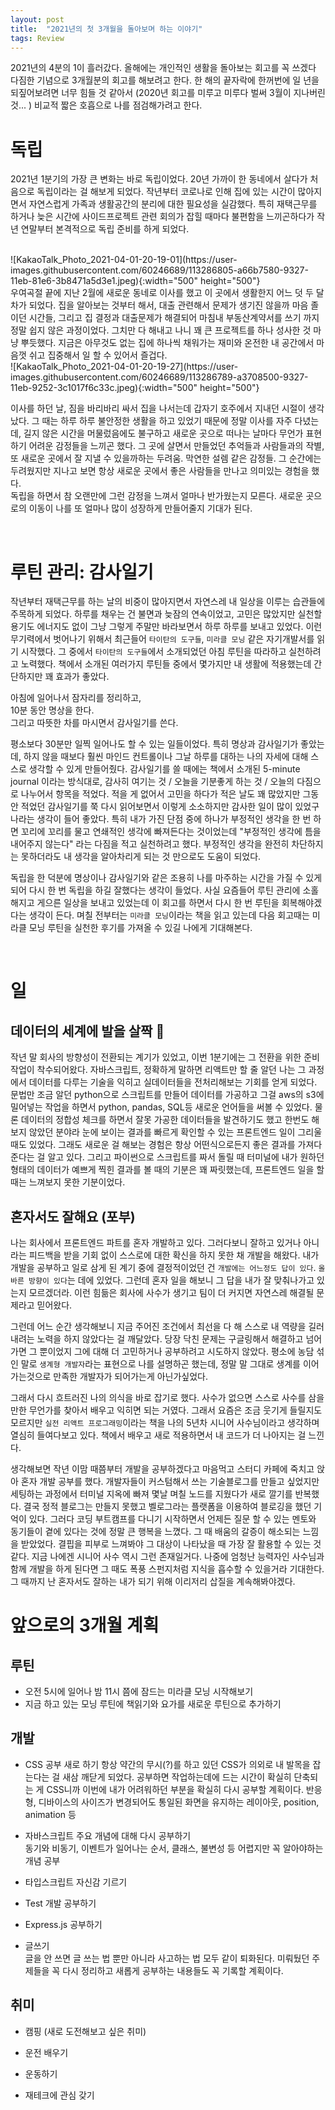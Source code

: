 ```yaml
---
layout: post
title:  "2021년의 첫 3개월을 돌아보며 하는 이야기"
tags: Review
---
```



2021년의 4분의 1이 흘러갔다. 올해에는 개인적인 생활을 돌아보는 회고를 꼭 쓰겠다 다짐한 기념으로 3개월분의 회고를 해보려고 한다.
한 해의 끝자락에 한꺼번에 일 년을 되짚어보려면 너무 힘들 것 같아서 (2020년 회고를 미루고 미루다 벌써 3월이 지나버린 것... ) 비교적 짧은 호흡으로 나를 점검해가려고 한다.


# 독립 

  2021년 1분기의 가장 큰 변화는 바로 독립이었다. 20년 가까이 한 동네에서 살다가 처음으로 독립이라는 걸 해보게 되었다. 
작년부터 코로나로 인해 집에 있는 시간이 많아지면서 자연스럽게 가족과 생활공간의 분리에 대한 필요성을 실감했다. 특히 재택근무를 하거나 늦은 시간에 사이드프로젝트 관련 회의가 잡힐 때마다 
불편함을 느끼곤하다가 작년 연말부터 본격적으로 독립 준비를 하게 되었다. 

 <br />
![KakaoTalk_Photo_2021-04-01-20-19-01](https://user-images.githubusercontent.com/60246689/113286805-a66b7580-9327-11eb-81e6-3b8471a5d3e1.jpeg){:width="500" height="500"} 
 <br />
  우여곡절 끝에 지난 2월에 새로운 동네로 이사를 했고 이 곳에서 생활한지 어느 덧 두 달차가 되었다.
 집을 알아보는 것부터 해서, 대출 관련해서 문제가 생기진 않을까 마음 졸이던 시간들, 그리고 집 결정과 대출문제가 해결되어 마침내 부동산계약서를 쓰기 까지 정말 쉽지 않은 과정이었다.
그치만 다 해내고 나니 꽤 큰 프로젝트를 하나 성사한 것 마냥 뿌듯했다. 지금은 아무것도 없는 집에 하나씩 채워가는 재미와 온전한 내 공간에서 마음껏 쉬고 집중해서 일 할 수 있어서 즐겁다. 

 <br />
 ![KakaoTalk_Photo_2021-04-01-20-19-27](https://user-images.githubusercontent.com/60246689/113286789-a3708500-9327-11eb-9252-3c1017f6c33c.jpeg){:width="500" height="500"}
 <br />

이사를 하던 날, 짐을 바리바리 싸서 집을 나서는데 갑자기 호주에서 지내던 시절이 생각났다. 그 때는 하루 하루 불안정한 생활을 하고 있었기 때문에 정말 이사를 자주 다녔는데, 
길지 않은 시간을 머물렀음에도 불구하고 새로운 곳으로 떠나는 날마다 무언가 표현하기 어려운 감정들을 느끼곤 했다. 
그 곳에 살면서 만들었던 추억들과 사람들과의 작별, 또 새로운 곳에서 잘 지낼 수 있을까하는 두려움. 막연한 설렘 같은 감정들.
그 순간에는 두려웠지만 지나고 보면 항상 새로운 곳에서 좋은 사람들을 만나고 의미있는 경험을 했다.  
독립을 하면서 참 오랜만에 그런 감정을 느껴서 얼마나 반가웠는지 모른다. 새로운 곳으로의 이동이 나를 또 얼마나 많이 성장하게 만들어줄지 기대가 된다.

<br />

# 루틴 관리: 감사일기 

작년부터 재택근무를 하는 날의 비중이 많아지면서 자연스레 내 일상을 이루는 습관들에 주목하게 되었다. 하루를 채우는 건 불면과 늦잠의 연속이었고, 고민은 많았지만 실천할 용기도 에너지도 없이 그냥 그렇게 주말만 바라보면서 하루 하루를 보내고 있었다. 이런 무기력에서 벗어나기 위해서 최근들어 `타이탄의 도구들`, `미라클 모닝` 같은 자기개발서를 읽기 시작했다. 그 중에서 `타이탄의 도구들`에서 소개되었던 아침 루틴을 따라하고 실천하려고 노력했다. 
책에서 소개된 여러가지 루틴들 중에서 몇가지만 내 생활에 적용했는데 간단하지만 꽤 효과가 좋았다. 

아침에 일어나서 잠자리를 정리하고, <br />
10분 동안 명상을 한다. <br />
그리고 따뜻한 차를 마시면서 감사일기를 쓴다. 

평소보다 30분만 일찍 일어나도 할 수 있는 일들이었다. 특히 명상과 감사일기가 좋았는데, 하지 않을 때보다 훨씬 마인드 컨트롤이나 그날 하루를 대하는 나의 자세에 대해 스스로 생각할 수 있게 만들어줬다.
감사일기를 쓸 때에는 책에서 소개된 5-minute journal 이라는 방식대로, 감사히 여기는 것 / 오늘을 기분좋게 하는 것 / 오늘의 다짐으로 나누어서 항목을 적었다. 
적을 게 없어서 고민을 하다가 적은 날도 꽤 많았지만 그동안 적었던 감사일기를 쭉 다시 읽어보면서 이렇게 소소하지만 감사한 일이 많이 있었구나라는 생각이 들어 좋았다.
특히 내가 가진 단점 중에 하나가 부정적인 생각을 한 번 하면 꼬리에 꼬리를 물고 연쇄적인 생각에 빠져든다는 것이었는데 "부정적인 생각에 틈을 내어주지 않는다" 라는 다짐을 적고 실천하려고 했다.
부정적인 생각을 완전히 차단하지는 못하더라도 내 생각을 알아차리게 되는 것 만으로도 도움이 되었다.

독립을 한 덕분에 명상이나 감사일기와 같은 조용히 나를 마주하는 시간을 가질 수 있게 되어 다시 한 번 독립을 하길 잘했다는 생각이 들었다.
사실 요즘들어 루틴 관리에 소홀해지고 게으른 일상을 보내고 있었는데 이 회고를 하면서 다시 한 번 루틴을 회복해야겠다는 생각이 든다. 며칠 전부터는 `미라클 모닝`이라는 책을 읽고 있는데 다음 회고때는 미라클 모닝 루틴을 실천한 
후기를 가져올 수 있길 나에게 기대해본다.

<br />


# 일 

## 데이터의 세계에 발을 살짝 👀
작년 말 회사의 방향성이 전환되는 계기가 있었고, 이번 1분기에는 그 전환을 위한 준비 작업이 착수되어왔다. 자바스크립트, 정확하게 말하면 리액트만 할 줄 알던 나는 그 과정에서 데이터를 다루는 기술을 익히고 실데이터들을 전처리해보는 기회를 얻게 되었다. 문법만 조금 알던 python으로 스크립트를 만들어 데이터를 가공하고 그걸 aws의 s3에 밀어넣는 작업을 하면서 python, pandas, SQL등 새로운 언어들을 써볼 수 있었다. 물론 데이터의 정합성 체크를 하면서 잘못 가공한 데이터들을 발견하기도 했고 한번도 해보지 않았던 분야라 눈에 보이는 결과를 빠르게 확인할 수 있는 프론트엔드 일이 그리울 때도 있었다. 그래도 새로운 걸 해보는 경험은 항상 어떤식으로든지 좋은 결과를 가져다준다는 걸 알고 있다. 그리고 파이썬으로 스크립트를 짜서 돌릴 때 터미널에 내가 원하던 형태의 데이터가 예쁘게 찍힌 결과를 볼 때의 기분은 꽤 짜릿했는데, 프론트엔드 일을 할 때는 느껴보지 못한 기분이었다. 

## 혼자서도 잘해요 (포부)
나는 회사에서 프론트엔드 파트를 혼자 개발하고 있다. 그러다보니 잘하고 있거나 아니라는 피드백을 받을 기회 없이 스스로에 대한 확신을 하지 못한 채 개발을 해왔다. 
내가 개발을 공부하고 일로 삼게 된 계기 중에 결정적이었던 건 `개발에는 어느정도 답이 있다`. `올바른 방향이 있다`는 데에 있었다. 그런데 혼자 일을 해보니 그 답을 내가 잘 맞춰나가고 있는지 모르겠더라. 
이런 힘듦은 회사에 사수가 생기고 팀이 더 커지면 자연스레 해결될 문제라고 믿어왔다.

그런데 어느 순간 생각해보니 지금 주어진 조건에서 최선을 다 해 스스로 내 역량을 길러내려는 노력을 하지 않았다는 걸 깨달았다. 당장 닥친 문제는 구글링해서 해결하고 넘어가면 그 뿐이었지 그에 대해 더 고민하거나 
공부하려고 시도하지 않았다. 평소에 농담 섞인 말로 `생계형 개발자`라는 표현으로 나를 설명하곤 했는데, 정말 말 그대로 생계를 이어가는것으로 만족한 개발자가 되어가는게 아닌가싶었다.

그래서 다시 흐트러진 나의 의식을 바로 잡기로 했다. 사수가 없으면 스스로 사수를 삼을만한 무언가를 찾아서 배우고 익히면 되는 거였다. 그래서 요즘은 조금 웃기게 들릴지도 모르지만 `실전 리액트 프로그래밍`이라는 책을 나의 5년차 시니어 사수님이라고 생각하며 열심히 들여다보고 있다. 책에서 배우고 새로 적용하면서 내 코드가 더 나아지는 걸 느낀다. 

생각해보면 작년 이맘 때쯤부터 개발을 공부하겠다고 마음먹고 스터디 카페에 죽치고 앉아 혼자 개발 공부를 했다. 개발자들이 커스텀해서 쓰는 기술블로그를 만들고 싶었지만 세팅하는 과정에서 터미널 지옥에 빠져 몇날 며칠 노드를 지웠다가 새로 깔기를 반복했다. 결국 정적 블로그는 만들지 못했고 벨로그라는 플랫폼을 이용하여 블로깅을 했던 기억이 있다. 그러다 코딩 부트캠프를 다니기 시작하면서 언제든 질문 할 수 있는 멘토와 동기들이 곁에 있다는 것에 정말 큰 행복을 느꼈다. 그 때 배움의 갈증이 해소되는 느낌을 받았었다. 결핍을 피부로 느껴봐야 그 대상이 나타났을 때 가장 잘 활용할 수 있는 것 같다. 지금 나에겐 시니어 사수 역시 그런 존재일거다. 나중에 엄청난 능력자인 사수님과 함께 개발을 하게 된다면 그 때도 폭풍 스펀지처럼 지식을 흡수할 수 있을거라 기대한다. 그 때까지 난 혼자서도 잘하는 내가 되기 위해 이리저리 삽질을 계속해봐야겠다.     


# 앞으로의 3개월 계획 

## 루틴 

- 오전 5시에 일어나 밤 11시 쯤에 잠드는 미라클 모닝 시작해보기 
- 지금 하고 있는 모닝 루틴에 책읽기와 요가를 새로운 루틴으로 추가하기

## 개발 

- CSS 공부 새로 하기 
항상 약간의 무시(?)를 하고 있던 CSS가 의외로 내 발목을 잡는다는 걸 새삼 깨닫게 되었다. 공부하면 작업하는데에 드는 시간이 확실히 단축되는 게 CSS니까 이번에 내가 어려워하던 부분을 확실히 다시 공부할 계획이다.
반응형, 디바이스의 사이즈가 변경되어도 통일된 화면을 유지하는 레이아웃, position, animation 등 

- 자바스크립트 주요 개념에 대해 다시 공부하기  
동기와 비동기, 이벤트가 일어나는 순서, 클래스, 불변성 등 어렵지만 꼭 알아야하는 개념 공부

- 타입스크립트 자신감 기르기

- Test 개발 공부하기 

- Express.js 공부하기 

- 글쓰기  
글을 안 쓰면 글 쓰는 법 뿐만 아니라 사고하는 법 모두 같이 퇴화된다. 미뤄뒀던 주제들을 꼭 다시 정리하고 새롭게 공부하는 내용들도 꼭 기록할 계획이다.


## 취미 

- 캠핑 (새로 도전해보고 싶은 취미) 

- 운전 배우기 

- 운동하기 

- 재테크에 관심 갖기










